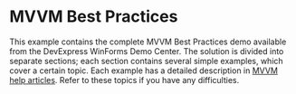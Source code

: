 # MVVM Best Practices


<p>This example contains the complete MVVM Best Practices demo available from the DevExpress WinForms Demo Center. The solution is divided into separate sections; each section contains several simple examples, which cover a certain topic. Each example has a detailed description in <a href="https://documentation.devexpress.com/#WindowsForms/CustomDocument113955">MVVM help articles</a>. Refer to these topics if you have any difficulties.</p>

<br/>


